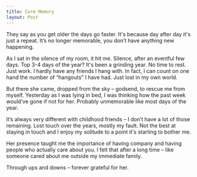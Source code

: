 ```yaml
---
title: Core Memory
layout: Post
---
```


They say as you get older the days go faster. It's because day after day it's just a repeat. It’s no longer memorable, you don’t have anything new happening. 

As I sat in the silence of my room, it hit me. Silence, after an eventful few days. Top 3-4 days of the year? It's been a grinding year. No time to rest. Just work. I hardly have any friends I hang with. In fact, I can count on one hand the number of “hangouts” I have had. Just lost in my own world. 

But there she came, dropped from the sky – godsend, to rescue me from myself. Yesterday as I was lying in bed, I was thinking how the past week would’ve gone if not for her. Probably unmemorable like most days of the year. 

It’s always very different with childhood friends – I don’t have a lot of those remaining. Lost touch over the years, mostly my fault. Not the best at staying in touch and I enjoy my solitude to a point it's starting to bother me. 
 
Her presence taught me the importance of having company and having people who actually care about you. I felt that after a long time – like someone cared about me outside my immediate family. 

Through ups and downs – forever grateful for her. 

